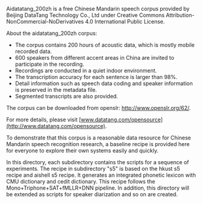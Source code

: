 Aidatatang_200zh is a free Chinese Mandarin speech corpus provided by Beijing DataTang Technology Co., Ltd under Creative Commons Attribution-NonCommercial-NoDerivatives 4.0 International Public License. 

About the aidatatang_200zh corpus:

- The corpus contains 200 hours of acoustic data, which is mostly mobile recorded data.
- 600 speakers from different accent areas in China are invited to participate in the recording.
- Recordings are conducted in a quiet indoor environment. 
- The transcription accuracy for each sentence is larger than 98%.
- Detail information such as speech data coding and speaker information is preserved in the metadata file.
- Segmented transcripts are also provided.

The corpus can be downloaded from openslr: http://www.openslr.org/62/.

For more details, please visit [www.datatang.com/opensource](http://www.datatang.com/opensource).



To demonstrate that this corpus is a reasonable data resource for Chinese Mandarin speech recognition research, a baseline recipe is provided here for everyone to explore their own systems easily and quickly.

In this directory, each subdirectory contains the scripts for a sequence of experiments. The recipe in subdirectory "s5" is based on the hkust s5 recipe and aishell s5 recipe. It generates an integrated phonetic lexicon with CMU dictionary and cedit dictionary. This recipe follows the Mono+Triphone+SAT+fMLLR+DNN pipeline. In addition, this directory will be extended as scripts for speaker diarization and so on are created.
